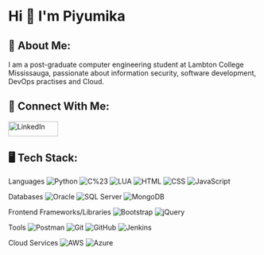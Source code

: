 # Hi 👋 I'm Piyumika

## 🌱 About Me:
I am a post-graduate computer engineering student at Lambton College Mississauga, passionate about information security, software development, DevOps practises and Cloud.

## 👯 Connect With Me:
<a href="https://www.linkedin.com/in/piyumika-samarasuriyage/">
  <img src="https://upload.wikimedia.org/wikipedia/commons/0/01/LinkedIn_Logo.svg" alt="LinkedIn" width="100" height="30">
</a>

## 🖥️ Tech Stack:
Languages
![Python](https://img.shields.io/badge/Python-blue) 
![C%23](https://img.shields.io/badge/C%23-green) 
![LUA](https://img.shields.io/badge/Lua-purple) 
![HTML](https://img.shields.io/badge/HTML-orange) 
![CSS](https://img.shields.io/badge/CSS-blue) 
![JavaScript](https://img.shields.io/badge/JavaScript-yellow)

Databases
![Oracle](https://img.shields.io/badge/Oracle-orange) 
![SQL Server](https://img.shields.io/badge/SQLServer-lightgrey)
![MongoDB](https://img.shields.io/badge/MongoDB-purple)

Frontend Frameworks/Libraries
![Bootstrap](https://img.shields.io/badge/Bootstrap-purple) 
![jQuery](https://img.shields.io/badge/jQuery-blue)

Tools
![Postman](https://img.shields.io/badge/Postman-orange) 
![Git](https://img.shields.io/badge/Git-black) 
![GitHub](https://img.shields.io/badge/GitHub-yellow) 
![Jenkins](https://img.shields.io/badge/Jenkins-blue)

Cloud Services
![AWS](https://img.shields.io/badge/AWS-yellow)
![Azure](https://img.shields.io/badge/Azure-blue)







<!--
**PiyumikaBandula/PiyumikaBandula** is a ✨ _special_ ✨ repository because its `README.md` (this file) appears on your GitHub profile.

Here are some ideas to get you started:

- 🔭 I’m currently working on ...
- 🌱 I’m currently learning ...
- 👯 I’m looking to collaborate on ...
- 🤔 I’m looking for help with ...
- 💬 Ask me about ...
- 📫 How to reach me: ...
- 😄 Pronouns: ...
- ⚡ Fun fact: ...
-->
